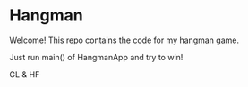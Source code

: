 # Hangman

Welcome! This repo contains the code for my hangman game.

Just run main() of HangmanApp and try to win!

GL & HF
